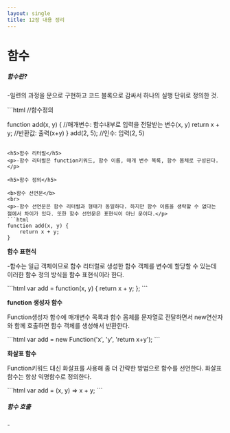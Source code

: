 ```yaml
---
layout: single
title: 12장 내용 정리
---
```


# 함수


<h5>함수란?</h5>
<p>-일련의 과정을 문으로 구현하고 코드 블록으로 감싸서 하나의 실행 단위로 정의한 것.</p>
```html
//함수정의

function add(x, y) { //매개변수: 함수내부로 입력을 전달받는 변수(x, y)
  return x + y; //반환값: 출력(x+y)
  }
  add(2, 5); //인수: 입력(2, 5)
```

<h5>함수 리터럴</h5>
<p>-함수 리터럴은 function키워드, 함수 이름, 매개 변수 목록, 함수 몸체로 구성된다.</p>

<h5>함수 정의</h5>

<b>함수 선언문</b>
<br>
<p>-함수 선언문은 함수 리터럴과 형태가 동일하다. 하지만 함수 이름을 생략할 수 없다는 점에서 차이가 있다. 또한 함수 선언문은 표현식이 아닌 문이다.</p>
```html
function add(x, y) {
    return x + y;
}
```

<b>함수 표현식</b>
<br>
<p>-함수는 일급 객체이므로 함수 리터럴로 생성한 함수 객체를 변수에 할당할 수 있는데 이러한 함수 정의 방식을 함수 표현식이라 한다.</p>
```html
var add = function(x, y) {
    return x + y;
};
```

<b>function 생성자 함수</b>
<br>
<p>Function생성자 함수에 매개변수 목록과 함수 몸체를 문자열로 전달하면서 new연산자와 함께 호출하면 함수 객체를 생성해서 반환한다.</p>
```html
var add = new Function('x', 'y', 'return x+y');
```

<b>화살표 함수</b>
<br>
<p>Function키워드 대신 화살표를 사용해 좀 더 간략한 방법으로 함수를 선언한다. 화살표 함수는 항상 익명함수로 정의한다.</p>
```html
var add = (x, y) => x + y;
```

<h5>함수 호출</h5>
<p>-</p>
